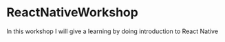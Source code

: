 # ReactNativeWorkshop
In this workshop I will give a learning by doing introduction to React Native

